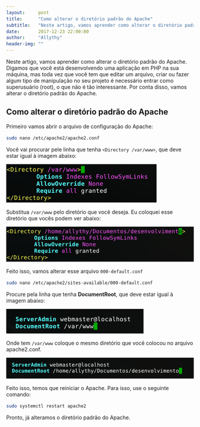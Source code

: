 ```yaml
---
layout:     post
title:      "Como alterar o diretório padrão do Apache"
subtitle:   "Neste artigo, vamos aprender como alterar o diretório padrão do Apache."
date:       2017-12-23 22:00:00
author:     "Allythy"
header-img: ""
---
```


Neste artigo, vamos aprender como alterar o diretório padrão do Apache. Digamos que você está desenvolvendo uma aplicação em PHP na sua máquina, mas toda vez que você tem que editar um arquivo, criar ou fazer algum tipo de manipulação no seu projeto é necessário entrar como superusuário (root), o que não é tão interessante. Por conta disso, vamos alterar o diretório padrão do Apache.

## Como alterar o diretório padrão do Apache

Primeiro vamos abrir o arquivo de configuração do Apache:

```bash
sudo nano /etc/apache2/apache2.conf
```

Você vai procurar pele linha que tenha `<Directory /var/www>`, que deve estar igual à imagem abaixo:

![Arquivo de configuracao do apache2](img/apache1.png)

Substitua `/var/www` pelo diretório que você deseja. Eu coloquei esse diretório que vocês podem ver abaixo:

![Substitui o /var/www/ por /home/allythy/Documentos/desenvolvimento](img/apache2.png)

Feito isso, vamos alterar esse arquivo `000-default.conf`

```bash
sudo nano /etc/apache2/sites-available/000-default.conf
```

Procure pela linha que tenha __DocumentRoot__, que deve estar igual à imagem abaixo:

![Mostrando que a linha que tem o DocumentRoot é onde tem o caminho /var/www ](img/apache3.png)

Onde tem `/var/www` coloque o mesmo diretório que você colocou no arquivo apache2.conf.

![Substitui o /var/www/ por /home/allythy/Documentos/desenvolvimento ](img/apache4.png)

Feito isso, temos que reiniciar o Apache. Para isso, use o seguinte comando:

```bash
sudo systemctl restart apache2
```

Pronto, já alteramos o diretório padrão do Apache.
